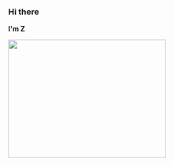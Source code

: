 ### Hi there

**I'm Z** 

<img src="https://skygpt.oss-accelerate.aliyuncs.com/gpt/1729518109399456.png" align="left" style="margin-right: 0.5rem; width:  20rem; height: 15rem;" />
